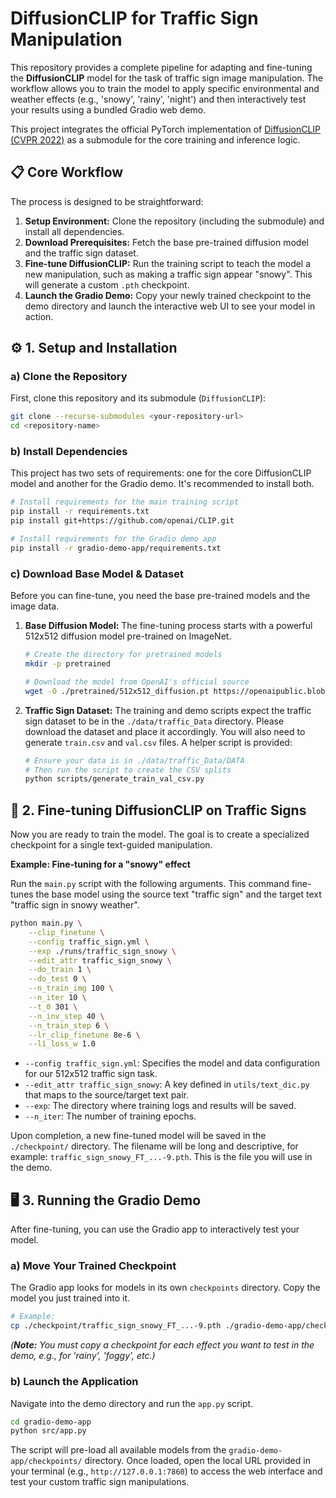 # DiffusionCLIP for Traffic Sign Manipulation

This repository provides a complete pipeline for adapting and fine-tuning the **DiffusionCLIP** model for the task of traffic sign image manipulation. The workflow allows you to train the model to apply specific environmental and weather effects (e.g., 'snowy', 'rainy', 'night') and then interactively test your results using a bundled Gradio web demo.

This project integrates the official PyTorch implementation of [DiffusionCLIP (CVPR 2022)](https://www.google.com/search?q=https://github.com/gigatech/rom-diffusion) as a submodule for the core training and inference logic.

## 📋 Core Workflow

The process is designed to be straightforward:

1.  **Setup Environment:** Clone the repository (including the submodule) and install all dependencies.
2.  **Download Prerequisites:** Fetch the base pre-trained diffusion model and the traffic sign dataset.
3.  **Fine-tune DiffusionCLIP:** Run the training script to teach the model a new manipulation, such as making a traffic sign appear "snowy". This will generate a custom `.pth` checkpoint.
4.  **Launch the Gradio Demo:** Copy your newly trained checkpoint to the demo directory and launch the interactive web UI to see your model in action.

## ⚙️ 1. Setup and Installation

### a) Clone the Repository

First, clone this repository and its submodule (`DiffusionCLIP`):

```bash
git clone --recurse-submodules <your-repository-url>
cd <repository-name>
```

### b) Install Dependencies

This project has two sets of requirements: one for the core DiffusionCLIP model and another for the Gradio demo. It's recommended to install both.

```bash
# Install requirements for the main training script
pip install -r requirements.txt
pip install git+https://github.com/openai/CLIP.git

# Install requirements for the Gradio demo app
pip install -r gradio-demo-app/requirements.txt
```

### c) Download Base Model & Dataset

Before you can fine-tune, you need the base pre-trained models and the image data.

1.  **Base Diffusion Model:** The fine-tuning process starts with a powerful 512x512 diffusion model pre-trained on ImageNet.

    ```bash
    # Create the directory for pretrained models
    mkdir -p pretrained

    # Download the model from OpenAI's official source
    wget -O ./pretrained/512x512_diffusion.pt https://openaipublic.blob.core.windows.net/diffusion/jul-2021/512x512_diffusion.pt
    ```

2.  **Traffic Sign Dataset:** The training and demo scripts expect the traffic sign dataset to be in the `./data/traffic_Data` directory. Please download the dataset and place it accordingly. You will also need to generate `train.csv` and `val.csv` files. A helper script is provided:

    ```bash
    # Ensure your data is in ./data/traffic_Data/DATA
    # Then run the script to create the CSV splits
    python scripts/generate_train_val_csv.py
    ```

## 🚀 2. Fine-tuning DiffusionCLIP on Traffic Signs

Now you are ready to train the model. The goal is to create a specialized checkpoint for a single text-guided manipulation.

**Example: Fine-tuning for a "snowy" effect**

Run the `main.py` script with the following arguments. This command fine-tunes the base model using the source text "traffic sign" and the target text "traffic sign in snowy weather".

```bash
python main.py \
    --clip_finetune \
    --config traffic_sign.yml \
    --exp ./runs/traffic_sign_snowy \
    --edit_attr traffic_sign_snowy \
    --do_train 1 \
    --do_test 0 \
    --n_train_img 100 \
    --n_iter 10 \
    --t_0 301 \
    --n_inv_step 40 \
    --n_train_step 6 \
    --lr_clip_finetune 8e-6 \
    --l1_loss_w 1.0
```

  - `--config traffic_sign.yml`: Specifies the model and data configuration for our 512x512 traffic sign task.
  - `--edit_attr traffic_sign_snowy`: A key defined in `utils/text_dic.py` that maps to the source/target text pair.
  - `--exp`: The directory where training logs and results will be saved.
  - `--n_iter`: The number of training epochs.

Upon completion, a new fine-tuned model will be saved in the `./checkpoint/` directory. The filename will be long and descriptive, for example: `traffic_sign_snowy_FT_...-9.pth`. This is the file you will use in the demo.

## 🖥️ 3. Running the Gradio Demo

After fine-tuning, you can use the Gradio app to interactively test your model.

### a) Move Your Trained Checkpoint

The Gradio app looks for models in its own `checkpoints` directory. Copy the model you just trained into it.

```bash
# Example:
cp ./checkpoint/traffic_sign_snowy_FT_...-9.pth ./gradio-demo-app/checkpoints/
```

*(**Note:** You must copy a checkpoint for each effect you want to test in the demo, e.g., for 'rainy', 'foggy', etc.)*

### b) Launch the Application

Navigate into the demo directory and run the `app.py` script.

```bash
cd gradio-demo-app
python src/app.py
```

The script will pre-load all available models from the `gradio-demo-app/checkpoints/` directory. Once loaded, open the local URL provided in your terminal (e.g., `http://127.0.0.1:7860`) to access the web interface and test your custom traffic sign manipulations.
